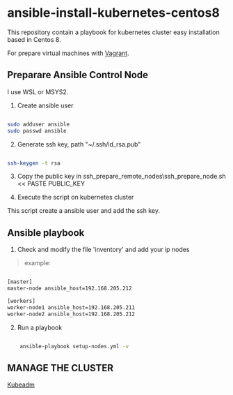 # ansible-install-kubernetes-centos8

This repository contain a playbook for kubernetes cluster easy installation based in Centos 8.

For prepare virtual machines with [Vagrant](https://github.com/edib/many_vagrant_machines).

## Preparare Ansible Control Node

I use WSL or MSYS2.

1. Create ansible user

```bash

sudo adduser ansible
sudo passwd ansible

```

2. Generate ssh key, path "~/.ssh/id_rsa.pub"

```bash

ssh-keygen -t rsa

```

3. Copy the public key in ssh_prepare_remote_nodes\ssh_prepare_node.sh << PASTE PUBLIC_KEY

4. Execute the script on kubernetes cluster

This script create a ansible user and add the ssh key.

## Ansible playbook

1. Check and modify the file 'inventory' and add your ip nodes

> example:

```bash

[master]
master-node ansible_host=192.168.205.212

[workers]
worker-node1 ansible_host=192.168.205.211
worker-node2 ansible_host=192.168.205.212

```

2. Run a playbook

```bash

    ansible-playbook setup-nodes.yml -v

```

## MANAGE THE CLUSTER

[Kubeadm](https://kubernetes.io/docs/reference/setup-tools/kubeadm/)

